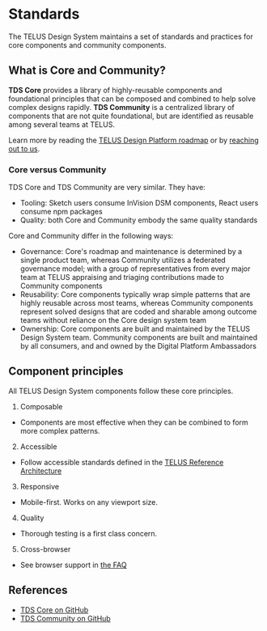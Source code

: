 # Standards

The TELUS Design System maintains a set of standards and practices for core components and community components.

## What is Core and Community?

**TDS Core** provides a library of highly-reusable components and foundational principles that can be composed and combined to help solve
complex designs rapidly. **TDS Community** is a centralized library of components that are not quite foundational, but are
identified as reusable among several teams at TELUS.

Learn more by reading the [TELUS Design Platform roadmap](../roadmap.md) or by [reaching out to us](../contact.md).

### Core versus Community

TDS Core and TDS Community are very similar. They have:

- Tooling: Sketch users consume InVision DSM components, React users consume npm packages
- Quality: both Core and Community embody the same quality standards

Core and Community differ in the following ways:

- Governance: Core's roadmap and maintenance is determined by a single product team, whereas Community utilizes a federated governance model;
  with a group of representatives from every major team at TELUS appraising and triaging contributions made to Community components
- Reusability: Core components typically wrap simple patterns that are highly reusable across most teams, whereas Community components
  represent solved designs that are coded and sharable among outcome teams without reliance on the Core design system team
- Ownership: Core components are built and maintained by the TELUS Design System team. Community components are built and maintained by all consumers, and and owned by the Digital Platform Ambassadors
  <!-- TODO: add link to digital platform ambassadors -->

## Component principles

All TELUS Design System components follow these core principles.

1.  Composable

- Components are most effective when they can be combined to form more complex patterns.

2.  Accessible

- Follow accessible standards defined in the [TELUS Reference Architecture](https://github.com/telus/reference-architecture/blob/61520d0e05da6fe8d78247fef3ecc6d266b7b186/development/accessibility.md)

3.  Responsive

- Mobile-first. Works on any viewport size.

4.  Quality

- Thorough testing is a first class concern.

5.  Cross-browser

- See browser support in [the FAQ](faq.md#what-browsers-does-tds-support)

## References

- [TDS Core on GitHub](https://github.com/telus/tds-core)
- [TDS Community on GitHub](https://github.com/telus/tds-community)
